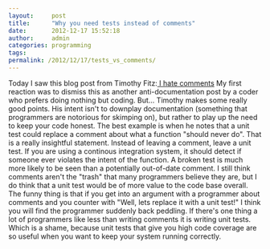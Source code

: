 ```yaml
---
layout:     post
title:      "Why you need tests instead of comments"
date:       2012-12-17 15:52:18
author:     admin
categories: programming
tags:  
permalink: /2012/12/17/tests_vs_comments/
---
```

Today I saw this blog post from Timothy Fitz:[ I hate comments](http://timothyfitz.com/2012/12/17/I-hate-comments/) My first reaction was to dismiss this as another anti-documentation post by a coder who prefers doing nothing but coding. But... Timothy makes some really good points. His intent isn't to downplay documentation (something that programmers are notorious for skimping on), but rather to play up the need to keep your code honest. The best example is when he notes that a unit test could replace a comment about what a function "should never do". That is a really insightful statement. Instead of leaving a comment, leave a unit test. If you are using a continous integration system, it should detect if someone ever violates the intent of the function. A broken test is much more likely to be seen than a potentially out-of-date comment. I still think comments aren't the "trash" that many programmers believe they are, but I do think that a unit test would be of more value to the code base overall. The funny thing is that if you get into an argument with a programmer about comments and you counter with "Well, lets replace it with a unit test!" I think you will find the programmer suddenly back peddling. If there's one thing a lot of programmers like less than writing comments it is writing unit tests. Which is a shame, because unit tests that give you high code coverage are so useful when you want to keep your system running correctly.

